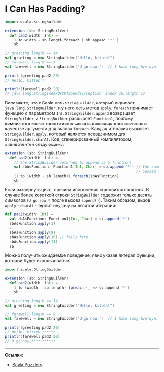 # I Can Has Padding?

```scala
import scala.StringBuilder

extension (sb: StringBuilder)
  def pad2(width: Int) =
    1 to width - sb.length foreach { sb append '*' }
    sb

// greeting.length == 14
val greeting = new StringBuilder("Hello, kitteh!")
// farewell.length == 9
val farewell = new StringBuilder("U go now.")  // I hate long bye-bye.
```

```scala
println(greeting pad2 20)
// Hello, kitteh!*
```

```scala
println(farewell pad2 20)
// java.lang.StringIndexOutOfBoundsException: index 10,length 10
```

Вспомните, что в Scala есть `StringBuilder`, который скрывает `java.lang.StringBuilder`, и у него есть метод `apply`. 
`foreach` принимает функцию с параметром `Int`. 
`StringBuilder.append` возвращает `StringBuilder`, 
а `StringBuilder` расширяет `Function1`, 
поэтому компилятор может просто использовать возвращенное значение в качестве аргумента для вызова `foreach`. 
Каждая итерация вызывает `StringBuilder.apply`, который является псевдонимом для `StringBuilder.charAt`. 
Код, сгенерированный компилятором, эквивалентен следующему:

```scala
extension (sb: StringBuilder)
  def pad2(width: Int) =
    // the StringBuilder returned by append is a function!
    val sbAsFunction: Function1[Int, Char] = sb.append('*') // the same sb that was 
                                                            // passed to Padder
    (1 to (width - sb.length)).foreach(sbAsFunction)
    sb
```

Если развернуть цикл, причина исключения становится понятной. 
В случае более короткой строки `StringBuilder` содержит только десять символов (`U go now.*` после вызова `append()`). 
Таким образом, вызов `apply` - `charAt` - терпит неудачу на десятой итерации:

```scala
def pad2(width: Int) =
  val sbAsFunction: Function1[Int, Char] = sb.append('*')
  sbAsFunction.apply(1)
  ...
  sbAsFunction.apply(9)
  sbAsFunction.apply(10) // fails here
  sbAsFunction.apply(11)
  sb
```

Можно получить ожидаемое поведение, явно указав литерал функции, который будет использоваться:

```scala
import scala.StringBuilder

extension (sb: StringBuilder)
  def pad2(width: Int) =
    1 to (width - sb.length) foreach (_ => sb append '*')
    sb

// greeting.length == 14
val greeting = new StringBuilder("Hello, kitteh!")

// farewell.length == 9
val farewell = new StringBuilder("U go now.")  // I hate long bye-bye.
```

```scala
println(greeting pad2 20)
// Hello, kitteh!******
println(farewell pad2 20)
// U go now.***********
```


---

**Ссылки:**

- [Scala Puzzlers](https://scalapuzzlers.com/index.html#pzzlr-027)
